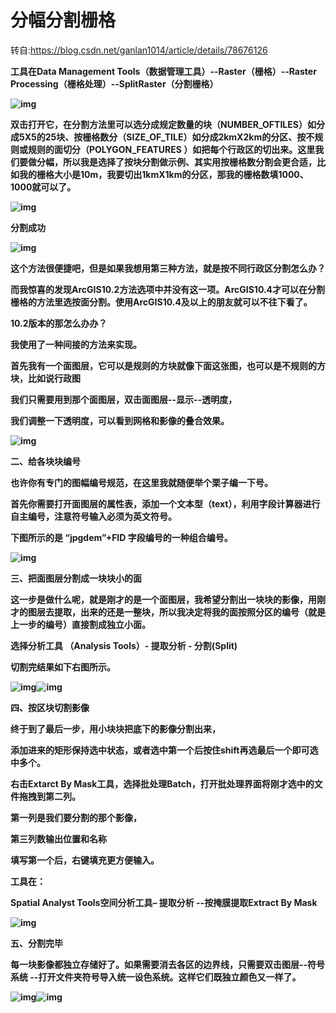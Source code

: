 # 分幅分割栅格

转自:https://blog.csdn.net/ganlan1014/article/details/78676126



**工具在Data Management Tools（数据管理工具）--Raster（栅格）--Raster Processing（栅格处理）--SplitRaster（分割栅格）**

**![img](https://pzy-images.oss-cn-hangzhou.aliyuncs.com/img/202110261625660.png)**

**双击打开它，在分割方法里可以选分成规定数量的块（NUMBER_OFTILES）如分成5X5的25块、按栅格数分（SIZE_OF_TILE）如分成2kmX2km的分区、按不规则或规则的面切分（POLYGON_FEATURES ）如把每个行政区的切出来。这里我们要做分幅，所以我是选择了按块分割做示例、其实用按栅格数分割会更合适，比如我的栅格大小是10m，我要切出1kmX1km的分区，那我的栅格数填1000、1000就可以了。**

**![img](https://pzy-images.oss-cn-hangzhou.aliyuncs.com/img/202110261625661.png)**

 

**分割成功**

**![img](https://pzy-images.oss-cn-hangzhou.aliyuncs.com/img/202110261625662.png)**

 

 

 

**这个方法很便捷吧，但是如果我想用第三种方法，就是按不同行政区分割怎么办？**

**而我惊喜的发现ArcGIS10.2方法选项中并没有这一项。ArcGIS10.4才可以在分割栅格的方法里选按面分割。使用ArcGIS10.4及以上的朋友就可以不往下看了。**

**10.2版本的那怎么办办？**

**我使用了一种间接的方法来实现。**

**首先我有一个面图层，它可以是规则的方块就像下面这张图，也可以是不规则的方块，比如说行政图**

 

**我们只需要用到那个面图层，双击面图层--显示--透明度，**

**我们调整一下透明度，可以看到网格和影像的叠合效果。**

**![img](https://pzy-images.oss-cn-hangzhou.aliyuncs.com/img/202110261625663.jpg)**

**二、给各块块编号**

**也许你有专门的图幅编号规范，在这里我就随便举个栗子编一下号。**

**首先你需要打开面图层的属性表，添加一个文本型（text），利用字段计算器进行自主编号，注意符号输入必须为英文符号。**

**下图所示的是     “jpgdem”+FID       字段编号的一种组合编号。**

 

**![img](https://pzy-images.oss-cn-hangzhou.aliyuncs.com/img/202110261625664.jpg)**

 

 

**三、把面图层分割成一块块小的面**

**这一步是做什么呢，就是刚才的是一个面图层，我希望分割出一块块的影像，用刚才的图层去提取，出来的还是一整块，所以我决定将我的面按照分区的编号（就是上一步的编号）直接割成独立小面。**

**选择分析工具 （Analysis Tools）- 提取分析 - 分割(Split)**

**切割完结果如下右图所示。**

 

**![img](https://pzy-images.oss-cn-hangzhou.aliyuncs.com/img/202110261625665.jpg)![img](https://pzy-images.oss-cn-hangzhou.aliyuncs.com/img/202110261625666.jpg)**

 

 

**四、按区块切割影像**

**终于到了最后一步，用小块块把底下的影像分割出来，**

 

**添加进来的矩形保持选中状态，或者选中第一个后按住shift再选最后一个即可选中多个。**

**右击Extarct By Mask工具，选择批处理Batch，打开批处理界面将刚才选中的文件拖拽到第二列。**

**第一列是我们要分割的那个影像，**

**第三列数输出位置和名称**

**填写第一个后，右键填充更方便输入。**

**工具在：**

**Spatial Analyst Tools空间分析工具– 提取分析 --按掩膜提取Extract By Mask**

**![img](https://pzy-images.oss-cn-hangzhou.aliyuncs.com/img/202110261625667.jpg)**

 

 

**五、分割完毕**

**每一块影像都独立存储好了。如果需要消去各区的边界线，只需要双击图层--符号系统 --打开文件夹符号导入统一设色系统。这样它们既独立颜色又一样了。**

**![img](https://pzy-images.oss-cn-hangzhou.aliyuncs.com/img/202110261625668.jpg)![img](https://pzy-images.oss-cn-hangzhou.aliyuncs.com/img/202110261625669.png)**